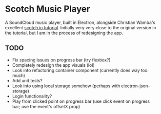 # Scotch Music Player
A SoundCloud music player, built in Electron, alongside Christian Wamba's excellent [scotch.io tutorial](https://scotch.io/tutorials/build-a-music-player-with-react-electron-i-setup-basic-concepts). Initially very very close to the original version in the tutorial, but I am in the process of redesigning the app.

## TODO
* Fix spacing issues on progress bar (try flexbox?)
* Completely redesign the app visuals (lol)
* Look into refactoring container component (currently does way too much)
* Add unit tests?
* Look into using local storage somehow (perhaps with electron-json-storage)
* Login functionality?
* Play from clicked point on progress bar (use click event on progress bar; use the event's offsetX prop)
